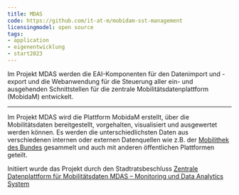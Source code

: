 ```yaml
---
title: MDAS
code: https://github.com/it-at-m/mobidam-sst-management
licensingmodel: open source
tags:
- application
- eigenentwicklung
- start2023
---
```

Im Projekt MDAS werden die EAI-Komponenten für den Datenimport und -export und die Webanwendung für die Steuerung aller ein- und ausgehenden Schnittstellen für die zentrale Mobilitätsdatenplattform (MobidaM) entwickelt.

---

Im Projekt MDAS wird die Plattform MobidaM erstellt, über die Mobilitätsdaten bereitgestellt, vorgehalten, visualisiert und ausgewertet werden können.
Es werden die unterschiedlichsten Daten aus verschiedenen internen oder externen Datenquellen wie z.B. der [Mobilithek des Bundes](https://www.bmdv.bund.de/DE/Themen/Digitales/Mobilithek/mobilithek.html) gesammelt und auch mit anderen öffentlichen Plattformen geteilt.

Initiiert wurde das Projekt durch den Stadtratsbeschluss [Zentrale Datenplattform für Mobilitätsdaten
MDAS – Monitoring und Data Analytics System](https://www.muenchen-transparent.de/antraege/7983679)
